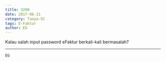 ```yaml
---
title: 3260
date: 2017-06-21
category: Tanya-SC
tags: E-Faktur
author: EG
---
```


Kalau salah input password eFaktur berkali-kali bermasalah?

---



`EG`
